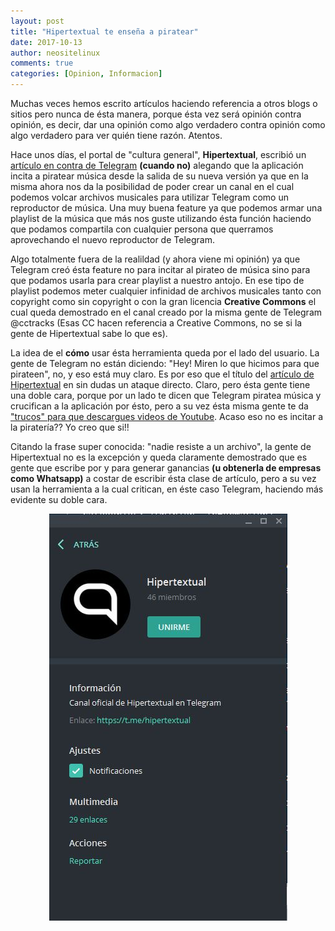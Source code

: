 ```yaml
---
layout: post
title: "Hipertextual te enseña a piratear"
date: 2017-10-13
author: neositelinux
comments: true
categories: [Opinion, Informacion]
---
```


Muchas veces hemos escrito artículos haciendo referencia a otros blogs o sitios pero nunca de ésta manera, porque ésta vez será opinión contra opinión, es decir, dar una opinión como algo verdadero contra opinión como algo verdadero para ver quién tiene razón. Atentos.

Hace unos días, el portal de "cultura general", **Hipertextual**, escribió un [artículo en contra de Telegram](https://hipertextual.com/2017/10/telegram-quiere-que-piratees-musica) **(cuando no)** alegando que la aplicación incita a piratear música desde la salida de su nueva versión ya que en la misma ahora nos da la posibilidad de poder crear un canal en el cual podemos volcar archivos musicales para utilizar Telegram como un reproductor de música. Una muy buena feature ya que podemos armar una playlist de la música que más nos guste utilizando ésta función haciendo que podamos compartila con cualquier persona que querramos aprovechando el nuevo reproductor de Telegram.

Algo totalmente fuera de la realildad (y ahora viene mi opinión) ya que Telegram creó ésta feature no para incitar al pirateo de música sino para que podamos usarla para crear playlist a nuestro antojo. En ese tipo de playlist podemos meter cualquier infinidad de archivos musicales tanto con copyright como sin copyright o con la gran licencia **Creative Commons** el cual queda demostrado en el canal creado por la misma gente de Telegram @cctracks (Esas CC hacen referencia a Creative Commons, no se si la gente de Hipertextual sabe lo que es).

La idea de el **cómo** usar ésta herramienta queda por el lado del usuario. La gente de Telegram no están diciendo: "Hey! Miren lo que hicimos para que pirateen", no, y eso está muy claro. Es por eso que el título del [artículo de Hipertextual](https://hipertextual.com/2017/10/telegram-quiere-que-piratees-musica) en sin dudas un ataque directo. Claro, pero ésta gente tiene una doble cara, porque por un lado te dicen que Telegram piratea música y crucifican a la aplicación por ésto, pero a su vez ésta misma gente te da ["trucos" para que descargues videos de Youtube](https://hipertextual.com/2016/01/descargar-musica-de-youtube). Acaso eso no es incitar a la piratería?? Yo creo que si!!

Citando la frase super conocida: "nadie resiste a un archivo", la gente de Hipertextual no es la excepción y queda claramente demostrado que es gente que escribe por y para generar ganancias **(u obtenerla de empresas como Whatsapp)** a costar de escribir ésta clase de artículo, pero a su vez usan la herramienta a la cual critican, en éste caso Telegram, haciendo más evidente su doble cara.

<p align="center">
<img src="/images/canal_hipertextual_telegram.jpg" alt="_Logo">
</p>
